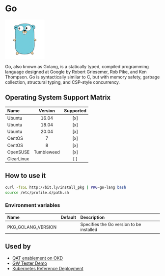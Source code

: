 # Go

![Logo](../../docs/img/go-lang.png)

Go, also known as Golang, is a statically typed, compiled programming
language designed at Google by Robert Griesemer, Rob Pike, and Ken
Thompson. Go is syntactically similar to C, but with memory safety,
garbage collection, structural typing, and CSP-style concurrency.

## Operating System Support Matrix

| Name       | Version    | Supported |
|:-----------|:----------:|:---------:|
| Ubuntu     | 16.04      | [x]       |
| Ubuntu     | 18.04      | [x]       |
| Ubuntu     | 20.04      | [x]       |
| CentOS     | 7          | [x]       |
| CentOS     | 8          | [x]       |
| OpenSUSE   | Tumbleweed | [x]       |
| ClearLinux |            | [ ]       |

## How to use it

```bash
curl -fsSL http://bit.ly/install_pkg | PKG=go-lang bash
source /etc/profile.d/path.sh
```
### Environment variables

| Name               | Default | Description                              |
|:-------------------|:--------|:-----------------------------------------|
| PKG_GOLANG_VERSION |         | Specifies the Go version to be installed |

## Used by

- [QAT enablement on OKD](https://github.com/electrocucaracha/okd)
- [GW Tester Demo](https://github.com/electrocucaracha/gw-tester)
- [Kubernetes Reference Deployment](https://github.com/electrocucaracha/krd)
